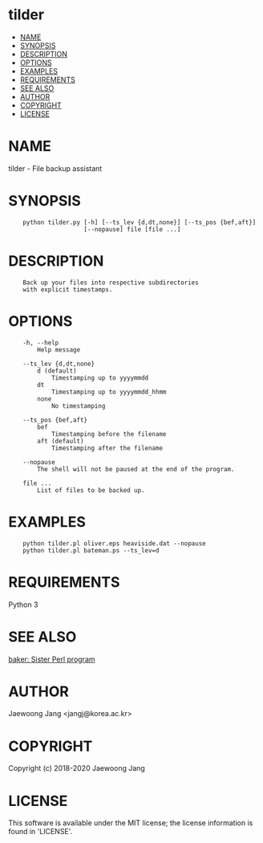 # tilder

<?xml version="1.0" ?>
<!DOCTYPE html PUBLIC "-//W3C//DTD XHTML 1.0 Strict//EN" "http://www.w3.org/TR/xhtml1/DTD/xhtml1-strict.dtd">
<html xmlns="http://www.w3.org/1999/xhtml">
<head>
<meta http-equiv="content-type" content="text/html; charset=utf-8" />
<link rev="made" href="mailto:" />
</head>

<body>



<ul id="index">
  <li><a href="#NAME">NAME</a></li>
  <li><a href="#SYNOPSIS">SYNOPSIS</a></li>
  <li><a href="#DESCRIPTION">DESCRIPTION</a></li>
  <li><a href="#OPTIONS">OPTIONS</a></li>
  <li><a href="#EXAMPLES">EXAMPLES</a></li>
  <li><a href="#REQUIREMENTS">REQUIREMENTS</a></li>
  <li><a href="#SEE-ALSO">SEE ALSO</a></li>
  <li><a href="#AUTHOR">AUTHOR</a></li>
  <li><a href="#COPYRIGHT">COPYRIGHT</a></li>
  <li><a href="#LICENSE">LICENSE</a></li>
</ul>

<h1 id="NAME">NAME</h1>

<p>tilder - File backup assistant</p>

<h1 id="SYNOPSIS">SYNOPSIS</h1>

<pre><code>    python tilder.py [-h] [--ts_lev {d,dt,none}] [--ts_pos {bef,aft}]
                     [--nopause] file [file ...]</code></pre>

<h1 id="DESCRIPTION">DESCRIPTION</h1>

<pre><code>    Back up your files into respective subdirectories
    with explicit timestamps.</code></pre>

<h1 id="OPTIONS">OPTIONS</h1>

<pre><code>    -h, --help
        Help message

    --ts_lev {d,dt,none}
        d (default)
            Timestamping up to yyyymmdd
        dt
            Timestamping up to yyyymmdd_hhmm
        none
            No timestamping

    --ts_pos {bef,aft}
        bef
            Timestamping before the filename
        aft (default)
            Timestamping after the filename

    --nopause
        The shell will not be paused at the end of the program.

    file ...
        List of files to be backed up.</code></pre>

<h1 id="EXAMPLES">EXAMPLES</h1>

<pre><code>    python tilder.pl oliver.eps heaviside.dat --nopause
    python tilder.pl bateman.ps --ts_lev=d</code></pre>

<h1 id="REQUIREMENTS">REQUIREMENTS</h1>

<p>Python 3</p>

<h1 id="SEE-ALSO">SEE ALSO</h1>

<p><a href="https://github.com/jangcom/baker">baker: Sister Perl program</a></p>

<h1 id="AUTHOR">AUTHOR</h1>

<p>Jaewoong Jang &lt;jangj@korea.ac.kr&gt;</p>

<h1 id="COPYRIGHT">COPYRIGHT</h1>

<p>Copyright (c) 2018-2020 Jaewoong Jang</p>

<h1 id="LICENSE">LICENSE</h1>

<p>This software is available under the MIT license; the license information is found in &#39;LICENSE&#39;.</p>


</body>

</html>